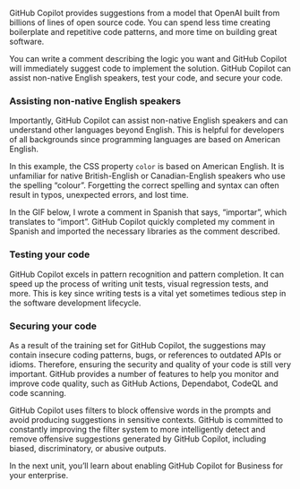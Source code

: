 GitHub Copilot provides suggestions from a model that OpenAI built from billions of lines of open source code. You can spend less time creating boilerplate and repetitive code patterns, and more time on building great software. 

You can write a comment describing the logic you want and GitHub Copilot will immediately suggest code to implement the solution. GitHub Copilot can assist non-native English speakers, test your code, and secure your code.

<!-- Possibly add the image from https://github.com/features/copilot under, Focus on solving bigger problems, or something similar -->

### Assisting non-native English speakers

Importantly, GitHub Copilot can assist non-native English speakers and can understand other languages beyond English. This is helpful for developers of all backgrounds since programming languages are based on American English. 

In this example, the CSS property `color` is based on American English. It is unfamiliar for native British-English or Canadian-English speakers who use the spelling “colour”. Forgetting the correct spelling and syntax can often result in typos, unexpected errors, and lost time.

In the GIF below, I wrote a comment in Spanish that says, “importar”, which translates to “import”. GitHub Copilot quickly completed my comment in Spanish and imported the necessary libraries as the comment described.

<!-- Use the example from https://github.blog/2022-09-14-8-things-you-didnt-know-you-could-do-with-github-copilot/ under Assisting non-native English speakers -->

### Testing your code

GitHub Copilot excels in pattern recognition and pattern completion. It can speed up the process of writing unit tests, visual regression tests, and more. This is key since writing tests is a vital yet sometimes tedious step in the software development lifecycle.

### Securing your code

As a result of the training set for GitHub Copilot, the suggestions may contain insecure coding patterns, bugs, or references to outdated APIs or idioms. Therefore, ensuring the security and quality of your code is still very important. GitHub provides a number of features to help you monitor and improve code quality, such as GitHub Actions, Dependabot, CodeQL and code scanning.

GitHub Copilot uses filters to block offensive words in the prompts and avoid producing suggestions in sensitive contexts. GitHub is committed to constantly improving the filter system to more intelligently detect and remove offensive suggestions generated by GitHub Copilot, including biased, discriminatory, or abusive outputs.

In the next unit, you’ll learn about enabling GitHub Copilot for Business for your enterprise.

<!-- Do not add a unit summary or references/links -->
